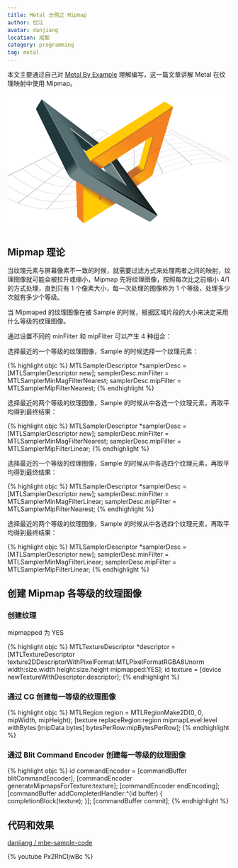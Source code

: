 ```yaml
---
title: Metal 示例之 Mipmap
author: 但江
avatar: danjiang
location: 成都
category: programming
tag: metal
---
```


本文主要通过自己对 [Metal By Example](https://gumroad.com/l/metalbyexample) 理解编写，这一篇文章讲解 Metal 在纹理映射中使用 Mipmap。

![Metal By Example Cover](/images/mbe-cover.png)

## Mipmap 理论

当纹理元素与屏幕像素不一致的时候，就需要过滤方式来处理两者之间的映射，纹理图像就可能会被拉升或缩小，Mipmap 先将纹理图像，按照每次比之前缩小 4/1 的方式处理，直到只有 1 个像素大小，每一次处理的图像称为 1 个等级，处理多少次就有多少个等级。

当 Mipmaped 的纹理图像在被 Sample 的时候，根据区域片段的大小来决定采用什么等级的纹理图像。

通过设置不同的 minFilter 和 mipFilter 可以产生 4 种组合：

选择最近的一个等级的纹理图像，Sample 的时候选择一个纹理元素：

{% highlight objc %}
MTLSamplerDescriptor *samplerDesc = [MTLSamplerDescriptor new];
samplerDesc.minFilter = MTLSamplerMinMagFilterNearest;
samplerDesc.mipFilter = MTLSamplerMipFilterNearest;
{% endhighlight %}

选择最近的两个等级的纹理图像，Sample 的时候从中各选一个纹理元素，再取平均得到最终结果：

{% highlight objc %}
MTLSamplerDescriptor *samplerDesc = [MTLSamplerDescriptor new];
samplerDesc.minFilter = MTLSamplerMinMagFilterNearest;
samplerDesc.mipFilter = MTLSamplerMipFilterLinear;
{% endhighlight %}

选择最近的一个等级的纹理图像，Sample 的时候从中各选四个纹理元素，再取平均得到最终结果：

{% highlight objc %}
MTLSamplerDescriptor *samplerDesc = [MTLSamplerDescriptor new];
samplerDesc.minFilter = MTLSamplerMinMagFilterLinear;
samplerDesc.mipFilter = MTLSamplerMipFilterNearest;
{% endhighlight %}

选择最近的两个等级的纹理图像，Sample 的时候从中各选四个纹理元素，再取平均得到最终结果：

{% highlight objc %}
MTLSamplerDescriptor *samplerDesc = [MTLSamplerDescriptor new];
samplerDesc.minFilter = MTLSamplerMinMagFilterLinear;
samplerDesc.mipFilter = MTLSamplerMipFilterLinear;
{% endhighlight %}

## 创建 Mipmap 各等级的纹理图像

### 创建纹理

mipmapped 为 YES

{% highlight objc %}
MTLTextureDescriptor *descriptor = [MTLTextureDescriptor texture2DDescriptorWithPixelFormat:MTLPixelFormatRGBA8Unorm
                                                                                      width:size.width
                                                                                     height:size.height
                                                                                  mipmapped:YES];
id<MTLTexture> texture = [device newTextureWithDescriptor:descriptor];
{% endhighlight %}

### 通过 CG 创建每一等级的纹理图像

{% highlight objc %}
MTLRegion region = MTLRegionMake2D(0, 0, mipWidth, mipHeight);
[texture replaceRegion:region mipmapLevel:level withBytes:[mipData bytes] bytesPerRow:mipBytesPerRow];
{% endhighlight %}

### 通过 Blit Command Encoder 创建每一等级的纹理图像

{% highlight objc %}
id<MTLBlitCommandEncoder> commandEncoder = [commandBuffer blitCommandEncoder];
[commandEncoder generateMipmapsForTexture:texture];
[commandEncoder endEncoding];
[commandBuffer addCompletedHandler:^(id<MTLCommandBuffer> buffer) {
    completionBlock(texture);
}];
[commandBuffer commit];
{% endhighlight %}

## 代码和效果

[danjiang / mbe-sample-code](https://github.com/danjiang/mbe-sample-code/tree/master/objc/07-Mipmapping)

{% youtube Px2RhCIjwBc %}